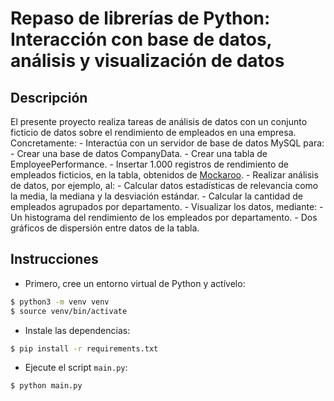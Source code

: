 # Repaso de librerías de Python: Interacción con base de datos, análisis y visualización de datos

## Descripción

El presente proyecto realiza tareas de análisis de datos con un conjunto ficticio de datos sobre el rendimiento de empleados en una empresa. Concretamente:
    - Interactúa con un servidor de base de datos MySQL para:
        - Crear una base de datos CompanyData.
        - Crear una tabla de EmployeePerformance.
        - Insertar 1.000 registros de rendimiento de empleados ficticios, en la tabla, obtenidos de [Mockaroo](https://www.mockaroo.com/).
    - Realizar análisis de datos, por ejemplo, al:
        - Calcular datos estadísticas de relevancia como la media, la mediana y la desviación estándar.
        - Calcular la cantidad de empleados agrupados por departamento.
    - Visualizar los datos, mediante:
        - Un histograma del rendimiento de los empleados por departamento.
        - Dos gráficos de dispersión entre datos de la tabla.

## Instrucciones

- Primero, cree un entorno virtual de Python y actívelo:

```bash
$ python3 -m venv venv
$ source venv/bin/activate
```

- Instale las dependencias:

```bash
$ pip install -r requirements.txt
```

- Ejecute el script `main.py`:

```bash
$ python main.py
```
